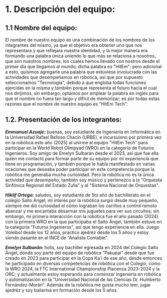 # 1. Descripción del equipo: 
## 1.1 Nombre del equipo:
  El nombre de nuestro equipo es una combinación de los nombres de los integrantes del mismo, ya que el objetivo era obtener uno que nos representara y que reflejara nuestra identidad, y la mejor manera era formando una palabra única uniendo lo que más se relaciona a nosotros, que son nuestros nombres, los cuales hemos llevado con nostros desde el primer día que llegamos al mundo; dicha palabra es "HitEm"; pero adicional a esto, quisimos agregarle una palabra que estuviese involucrada con las actividades que desempeñamos en róbotica, así que por supuesto seleccionamos "Tecnología", debido a que engloba todas funciones ejercidas en la misma y también porque representa el futuro hacia el cual nos dirijimos, sin embargo, optamos por emplear la palabra en inglés para que el nombre no fuera tan largo y difícil de memorizar; es por todas estas razones que el nombre de nuestro equipo es "HitEm Tech".

## 1.2. Presentación de los integrantes:
***Emmanuel Azuaje:*** buenas, soy estudiante de Ingeniería en Informática en la Universidad Rafael Belloso Chacín (URBE), e incursuiono por primera vez en la robótica este año (2025) al unirme al equipo "HitEm Tech" para participar en la World Robot Olimpyad (WRO) en la categoría de Futuros Ingenieros. Soy amigo de Emelyn Sulbarán desde el 2023, así que fue ella quién me contactó para formar parte de su equipo por mi experiencia que tiene en programación, y también porque le había manifestado en varias ocaciones que deseaba poder participar en esta competencia porque la robótica me generaba mucha curiosidad. Pero la robótica no es la única actividad que desempeño, también soy músico y pertenezco a la "Orquesta Sinfónica Regional del Estado Zulia" y al "Sistema Nacional de Orquestas".

***Hiklif Ortega:*** saludos, soy estudiante de 5to año de bachillerato en el colegio Salto Ángel, mi interés por la robótica surgió desde muy pequeño, siempre me dió curiosidad el cómo lograban los carritos a control remoto abanzar y me encantaba desarmar mis juguetes para ver sus circuitos; sin embargo, mi primera interacción con la robótica fue el año pasado (2024) con la primera WRO en la que participaba el Salto Ángel, también estuve en la categoría "Futuros Ingenieros", así que tengo experiencia en ella. Juego Voleibol desde los 12 años, practico ajedréz desde los 5 años y estoy siendo pasante en el INCE de "Analista Contable".  

***Emelyn Sulbarán:*** holis, soy bachiller egresada en 2024 del Colegio Salto Ángel, dónde soy parte del equipo de robótica "Pakupai" desde que fue creado en 2023 para participar en la Copa Ka`i de ese año, desde entonces he participado en diversas competencias de robótica con el Colegio, como la WRO 2024, la FTC International Championship Piacenza 2023-2024 y la ORC; y actualmente estoy esperando para comenzar Ingeniería en robótica y automatización en la "Universidad Nacional de las Ciencias Dr. Humberto Fernández-Morán". Además de la robótica me gusta mucho leer, jugar ajedréz y soy bailarina en formación desde los 5 años.

